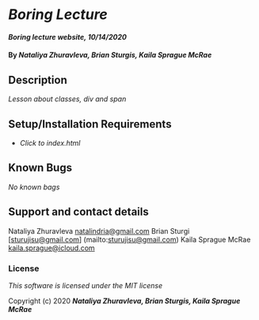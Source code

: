 # _Boring Lecture_

#### _Boring lecture website, 10/14/2020_

#### By _**Nataliya Zhuravleva, Brian Sturgis, Kaila Sprague McRae**_

## Description

_Lesson about classes, div and span_

## Setup/Installation Requirements

* _Click to index.html_

## Known Bugs

_No known bags_

## Support and contact details

Nataliya Zhuravleva [natalindria@gmail.com](mailto:natalindria@gmail.com)
Brian Sturgi [sturujisu@gmail.com] (mailto:sturujisu@gmail.com)
Kaila Sprague McRae [kaila.sprague@icloud.com](mailto:kaila.sprague@icloud.com)

### License

*This software is licensed under the MIT license*

Copyright (c) 2020 **_Nataliya Zhuravleva, Brian Sturgis, Kaila Sprague McRae_**